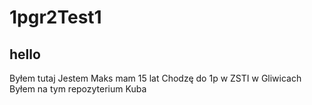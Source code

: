 # 1pgr2Test1
## hello
Byłem tutaj
Jestem Maks mam 15 lat
Chodzę do 1p w ZSTI w Gliwicach
Byłem na tym repozyterium Kuba
